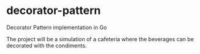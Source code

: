 # decorator-pattern
Decorator Pattern implementation in Go

The project will be a simulation of a cafeteria where the beverages can be
decorated with the condiments.
